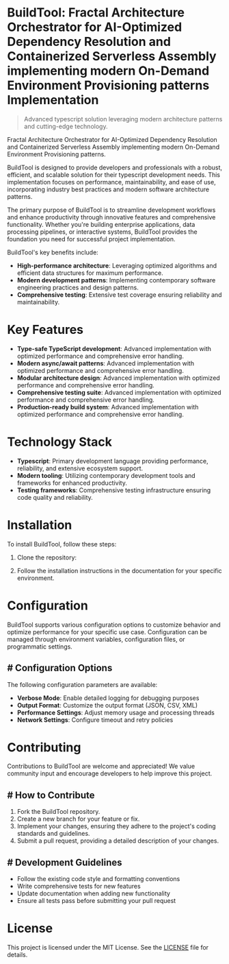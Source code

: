 <!-- fallback_BuildTool_20250806035617_83202 -->

# BuildTool: Fractal Architecture Orchestrator for AI-Optimized Dependency Resolution and Containerized Serverless Assembly implementing modern On-Demand Environment Provisioning patterns Implementation
> Advanced typescript solution leveraging modern architecture patterns and cutting-edge technology.

Fractal Architecture Orchestrator for AI-Optimized Dependency Resolution and Containerized Serverless Assembly implementing modern On-Demand Environment Provisioning patterns.

BuildTool is designed to provide developers and professionals with a robust, efficient, and scalable solution for their typescript development needs. This implementation focuses on performance, maintainability, and ease of use, incorporating industry best practices and modern software architecture patterns.

The primary purpose of BuildTool is to streamline development workflows and enhance productivity through innovative features and comprehensive functionality. Whether you're building enterprise applications, data processing pipelines, or interactive systems, BuildTool provides the foundation you need for successful project implementation.

BuildTool's key benefits include:

* **High-performance architecture**: Leveraging optimized algorithms and efficient data structures for maximum performance.
* **Modern development patterns**: Implementing contemporary software engineering practices and design patterns.
* **Comprehensive testing**: Extensive test coverage ensuring reliability and maintainability.

# Key Features

* **Type-safe TypeScript development**: Advanced implementation with optimized performance and comprehensive error handling.
* **Modern async/await patterns**: Advanced implementation with optimized performance and comprehensive error handling.
* **Modular architecture design**: Advanced implementation with optimized performance and comprehensive error handling.
* **Comprehensive testing suite**: Advanced implementation with optimized performance and comprehensive error handling.
* **Production-ready build system**: Advanced implementation with optimized performance and comprehensive error handling.

# Technology Stack

* **Typescript**: Primary development language providing performance, reliability, and extensive ecosystem support.
* **Modern tooling**: Utilizing contemporary development tools and frameworks for enhanced productivity.
* **Testing frameworks**: Comprehensive testing infrastructure ensuring code quality and reliability.

# Installation

To install BuildTool, follow these steps:

1. Clone the repository:


2. Follow the installation instructions in the documentation for your specific environment.

# Configuration

BuildTool supports various configuration options to customize behavior and optimize performance for your specific use case. Configuration can be managed through environment variables, configuration files, or programmatic settings.

## # Configuration Options

The following configuration parameters are available:

* **Verbose Mode**: Enable detailed logging for debugging purposes
* **Output Format**: Customize the output format (JSON, CSV, XML)
* **Performance Settings**: Adjust memory usage and processing threads
* **Network Settings**: Configure timeout and retry policies

# Contributing

Contributions to BuildTool are welcome and appreciated! We value community input and encourage developers to help improve this project.

## # How to Contribute

1. Fork the BuildTool repository.
2. Create a new branch for your feature or fix.
3. Implement your changes, ensuring they adhere to the project's coding standards and guidelines.
4. Submit a pull request, providing a detailed description of your changes.

## # Development Guidelines

* Follow the existing code style and formatting conventions
* Write comprehensive tests for new features
* Update documentation when adding new functionality
* Ensure all tests pass before submitting your pull request

# License

This project is licensed under the MIT License. See the [LICENSE](https://github.com/QOZU/BuildTool/blob/main/LICENSE) file for details.
